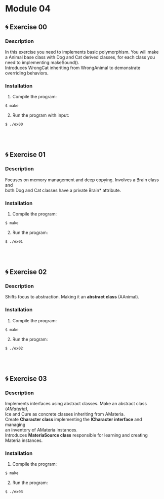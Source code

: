 # Module 04

## 🌀 Exercise 00
### Description
In this exercise you need to implements basic polymorphism. You will make a Animal base class with Dog and Cat derived classes, for each class you need to implementing makeSound(). <br>
Introduces WrongCat inheriting from WrongAnimal to demonstrate overriding behaviors.
<br>
### Installation
1. Compile the program:
```bash 
$ make 
```
2. Run the program with input:
```bash 
$ ./ex00
```
<br>
<br>

## 🌀 Exercise 01
### Description
Focuses on memory management and deep copying. Involves a Brain class and <br> both Dog and Cat classes have a private Brain* attribute.
<br>
### Installation
1. Compile the program:
```bash 
$ make 
```
2. Run the program:
```bash 
$ ./ex01
```
<br>
<br>

## 🌀 Exercise 02
### Description
Shifts focus to abstraction. Making it an **abstract class** (AAnimal).
<br>
### Installation
1. Compile the program:
```bash 
$ make 
```
2. Run the program:
```bash 
$ ./ex02
```
<br>
<br>

## 🌀 Exercise 03
### Description
Implements interfaces using abstract classes. Make an abstract class (*AMateria)*, <br> Ice and Cure as concrete classes inheriting from AMateria. <br>
Create **Character class** implementing the **ICharacter interface** and managing <br> an inventory of
AMateria instances. <br>
Introduces **MateriaSource class** responsible for learning and creating Materia instances.
<br>
### Installation
1. Compile the program:
```bash 
$ make 
```
2. Run the program:
```bash 
$ ./ex03
```


